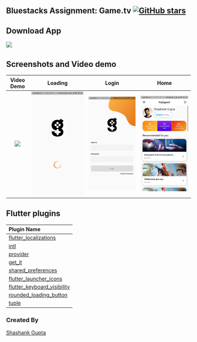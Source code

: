 ## Bluestacks Assignment: Game.tv  [![GitHub stars](https://img.shields.io/github/stars/shashankgupta3891/bluestack_assignment?style=social)](https://github.com/shashankgupta3891/bluestack_assignment)

## Download App
<a href="https://github.com/shashankgupta3891/bluestack_assignment/tree/master/output_apks"><img src="https://playerzon.com/asset/download.png" width="200"></img></a>

## Screenshots and Video demo

 Video Demo   |Loading      |  Login  |  Home    
:-------------------------:|:-------------------------:|:-------------------------:|:-------------------------:
![](https://github.com/shashankgupta3891/bluestack_assignment/blob/master/screenshots/demo.gif?raw=true)|![](https://github.com/shashankgupta3891/bluestack_assignment/blob/master/screenshots/loading_screen.jpg?raw=true)|![](https://github.com/shashankgupta3891/bluestack_assignment/blob/master/screenshots/login_screen.jpg?raw=true)|![](https://github.com/shashankgupta3891/bluestack_assignment/blob/master/screenshots/home_screen.jpg?raw=true)

## Flutter plugins
Plugin Name        |       
:-------------------------|
|[flutter_localizations](https://flutter.dev/docs/development/accessibility-and-localization/internationalization) |
|[intl](https://pub.dev/packages/intl) |
|[provider](https://pub.dev/packages/provider)|
|[get_it](https://pub.dev/packages/get_it)|
|[shared_preferences](https://pub.dev/packages/shared_preferences)|
|[flutter_launcher_icons](https://github.com/TheAlphamerc/flutter_plugin_filter_list)|
|[flutter_keyboard_visibility](https://pub.dev/packages/flutter_launcher_icons)|
|[rounded_loading_button](https://pub.dev/packages/rounded_loading_button)|
|[tuple](https://pub.dev/packages/tuple)|

### Created By

[Shashank Gupta](https://github.com/shashankgupta3891) 
